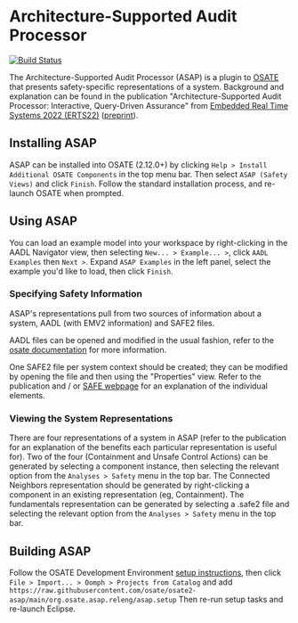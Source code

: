 # Architecture-Supported Audit Processor

[![Build Status](https://osate-build.sei.cmu.edu/jenkins/buildStatus/icon?job=OSATE2-ASAP)](https://osate-build.sei.cmu.edu/jenkins/job/OSATE2-ASAP/)

The Architecture-Supported Audit Processor (ASAP) is a plugin to [OSATE](https://osate.org) that presents safety-specific representations of a system. Background and explanation can be found in the publication "Architecture-Supported Audit Processor: Interactive, Query-Driven Assurance" from [Embedded Real Time Systems 2022 (ERTS22)](https://hal.archives-ouvertes.fr/hal-03701277/) ([preprint](https://samprocter.com/wp-content/uploads/2022/05/erts22-asap.pdf)).

## Installing ASAP

ASAP can be installed into OSATE (2.12.0+) by clicking `Help > Install Additional OSATE Components` in the top menu bar. Then select `ASAP (Safety Views)` and click `Finish`. Follow the standard installation process, and re-launch OSATE when prompted.

## Using ASAP

You can load an example model into your workspace by right-clicking in the AADL Navigator view, then selecting `New... > Example... >`, click `AADL Examples` then `Next >`. Expand `ASAP Examples` in the left panel, select the example you'd like to load, then click `Finish`.

### Specifying Safety Information

ASAP's representations pull from two sources of information about a system, AADL (with EMV2 information) and SAFE2 files.

AADL files can be opened and modified in the usual fashion, refer to the [osate documentation](https://osate.org/#user-docs) for more information.

One SAFE2 file per system context should be created; they can be modified by opening the file and then using the "Properties" view. Refer to the publication and / or [SAFE webpage](https://samprocter.com/safe) for an explanation of the individual elements.

### Viewing the System Representations

There are four representations of a system in ASAP (refer to the publication for an explanation of the benefits each particular representation is useful for). Two of the four (Containment and Unsafe Control Actions) can be generated by selecting a component instance, then selecting the relevant option from the `Analyses > Safety` menu in the top bar. The Connected Neighbors representation should be generated by right-clicking a component in  an existing representation (eg, Containment). The fundamentals representation can be generated by selecting a .safe2 file and selecting the relevant option from the `Analyses > Safety` menu in the top bar.

## Building ASAP

Follow the OSATE Development Environment [setup instructions](https://osate.org/setup-development.html), then click `File > Import... > Oomph > Projects from Catalog` and add `https://raw.githubusercontent.com/osate/osate2-asap/main/org.osate.asap.releng/asap.setup` Then re-run setup tasks and re-launch Eclipse.